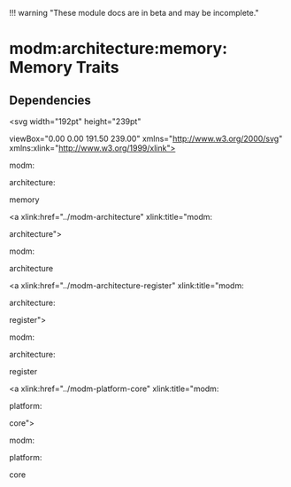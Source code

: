 !!! warning "These module docs are in beta and may be incomplete."

# modm:architecture:memory: Memory Traits








## Dependencies

<?xml version="1.0" encoding="UTF-8" standalone="no"?>
<!DOCTYPE svg PUBLIC "-//W3C//DTD SVG 1.1//EN"
 "http://www.w3.org/Graphics/SVG/1.1/DTD/svg11.dtd">
<!-- Generated by graphviz version 2.38.0 (20140413.2041)
 -->
<!-- Title: modm:architecture:memory Pages: 1 -->
<svg width="192pt" height="239pt"
 viewBox="0.00 0.00 191.50 239.00" xmlns="http://www.w3.org/2000/svg" xmlns:xlink="http://www.w3.org/1999/xlink">
<g id="graph0" class="graph" transform="scale(1 1) rotate(0) translate(4 235)">
<title>modm:architecture:memory</title>
<polygon fill="white" stroke="none" points="-4,4 -4,-235 187.5,-235 187.5,4 -4,4"/>
<!-- modm_architecture_memory -->
<g id="node1" class="node"><title>modm_architecture_memory</title>
<polygon fill="lightgrey" stroke="black" stroke-width="2" points="132.5,-142 48.5,-142 48.5,-89 132.5,-89 132.5,-142"/>
<text text-anchor="middle" x="90.5" y="-126.8" font-family="Times New Roman,serif" font-size="14.00">modm:</text>
<text text-anchor="middle" x="90.5" y="-111.8" font-family="Times New Roman,serif" font-size="14.00">architecture:</text>
<text text-anchor="middle" x="90.5" y="-96.8" font-family="Times New Roman,serif" font-size="14.00">memory</text>
</g>
<!-- modm_architecture -->
<g id="node2" class="node"><title>modm_architecture</title>
<g id="a_node2"><a xlink:href="../modm-architecture" xlink:title="modm:
architecture">
<polygon fill="lightgrey" stroke="black" points="81,-223.5 0,-223.5 0,-185.5 81,-185.5 81,-223.5"/>
<text text-anchor="middle" x="40.5" y="-208.3" font-family="Times New Roman,serif" font-size="14.00">modm:</text>
<text text-anchor="middle" x="40.5" y="-193.3" font-family="Times New Roman,serif" font-size="14.00">architecture</text>
</a>
</g>
</g>
<!-- modm_architecture_memory&#45;&gt;modm_architecture -->
<g id="edge1" class="edge"><title>modm_architecture_memory&#45;&gt;modm_architecture</title>
<path fill="none" stroke="black" d="M75.7688,-142.132C69.5124,-153.018 62.2176,-165.711 55.8911,-176.719"/>
<polygon fill="black" stroke="black" points="52.797,-175.079 50.8487,-185.493 58.8661,-178.567 52.797,-175.079"/>
</g>
<!-- modm_architecture_register -->
<g id="node3" class="node"><title>modm_architecture_register</title>
<g id="a_node3"><a xlink:href="../modm-architecture-register" xlink:title="modm:
architecture:
register">
<polygon fill="lightgrey" stroke="black" points="183.5,-231 99.5,-231 99.5,-178 183.5,-178 183.5,-231"/>
<text text-anchor="middle" x="141.5" y="-215.8" font-family="Times New Roman,serif" font-size="14.00">modm:</text>
<text text-anchor="middle" x="141.5" y="-200.8" font-family="Times New Roman,serif" font-size="14.00">architecture:</text>
<text text-anchor="middle" x="141.5" y="-185.8" font-family="Times New Roman,serif" font-size="14.00">register</text>
</a>
</g>
</g>
<!-- modm_architecture_memory&#45;&gt;modm_architecture_register -->
<g id="edge2" class="edge"><title>modm_architecture_memory&#45;&gt;modm_architecture_register</title>
<path fill="none" stroke="black" d="M105.526,-142.132C110.462,-150.553 116.032,-160.055 121.289,-169.022"/>
<polygon fill="black" stroke="black" points="118.329,-170.893 126.405,-177.75 124.368,-167.353 118.329,-170.893"/>
</g>
<!-- modm_platform_core -->
<g id="node4" class="node"><title>modm_platform_core</title>
<g id="a_node4"><a xlink:href="../modm-platform-core" xlink:title="modm:
platform:
core">
<polygon fill="lightgrey" stroke="black" points="124,-53 57,-53 57,-0 124,-0 124,-53"/>
<text text-anchor="middle" x="90.5" y="-37.8" font-family="Times New Roman,serif" font-size="14.00">modm:</text>
<text text-anchor="middle" x="90.5" y="-22.8" font-family="Times New Roman,serif" font-size="14.00">platform:</text>
<text text-anchor="middle" x="90.5" y="-7.8" font-family="Times New Roman,serif" font-size="14.00">core</text>
</a>
</g>
</g>
<!-- modm_platform_core&#45;&gt;modm_architecture_memory -->
<g id="edge3" class="edge"><title>modm_platform_core&#45;&gt;modm_architecture_memory</title>
<path fill="none" stroke="black" d="M90.5,-53.1323C90.5,-61.1144 90.5,-70.0679 90.5,-78.6164"/>
<polygon fill="black" stroke="black" points="87.0001,-78.7502 90.5,-88.7503 94.0001,-78.7503 87.0001,-78.7502"/>
</g>
</g>
</svg>

